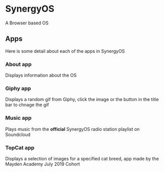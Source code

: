 # SynergyOS

A Browser based OS 

## Apps

Here is some detail about each of the apps in SynergyOS

### About app

Displays information about the OS

### Giphy app

Displays a random gif from Giphy, click the image or the button in the title bar to chnage the gif

### Music app

Plays music from the **official** SynergyOS radio station playlist on Soundcloud

### TopCat app

Displays a selection of images for a specified cat breed, app made by the Mayden Academy July 2019 Cohort

